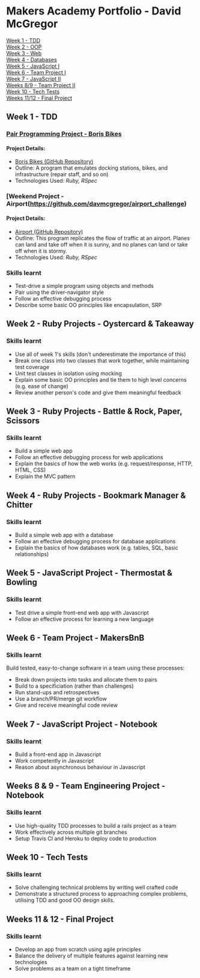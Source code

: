 # Makers Academy Portfolio - David McGregor

[Week 1 - TDD](#week1)<br>
[Week 2 - OOP](#week2)<br>
[Week 3 - Web](#week3)<br>
[Week 4 - Databases](#week4)<br>
[Week 5 - JavaScript I](#week5)<br>
[Week 6 - Team Project I](#week6)<br>
[Week 7 - JavaScript II](#week7)<br>
[Weeks 8/9 - Team Project II](#weeks8/9)<br>
[Week 10 - Tech Tests](#week10)<br>
[Weeks 11/12 - Final Project](#weeks11/12)<br>

## <a name="week1">Week 1 - TDD</a>

### [Pair Programming Project - Boris Bikes](https://github.com/davmcgregor/boris-bikes)

#### Project Details: 

- [Boris Bikes (GitHub Repository)](https://github.com/davmcgregor/boris-bikes)
- Outline: A program that emulates docking stations, bikes, and infrastructure (repair staff, and so on)
- Technologies Used: *Ruby, RSpec*

### [Weekend Project -Airport(https://github.com/davmcgregor/airport_challenge)

#### Project Details: 

- [Airport (GitHub Repository)](https://github.com/davmcgregor/airport_challenge)
- Outline: This program replicates the flow of traffic at an airport. Planes can land and take off when it is sunny, and no planes can land or take off when it is stormy.
- Technologies Used: *Ruby, RSpec*

### Skills learnt

* Test-drive a simple program using objects and methods
* Pair using the driver-navigator style
* Follow an effective debugging process
* Describe some basic OO principles like encapsulation, SRP

## <a name="week2">Week 2 - Ruby Projects - Oystercard & Takeaway</a>

### Skills learnt

* Use all of week 1's skills (don't underestimate the importance of this)
* Break one class into two classes that work together, while maintaining test coverage
* Unit test classes in isolation using mocking
* Explain some basic OO principles and tie them to high level concerns (e.g. ease of change)
* Review another person's code and give them meaningful feedback

## <a name="week3">Week 3 - Ruby Projects - Battle & Rock, Paper, Scissors</a>

### Skills learnt

* Build a simple web app
* Follow an effective debugging process for web applications
* Explain the basics of how the web works (e.g. request/response, HTTP, HTML, CSS)
* Explain the MVC pattern

## <a name="week4">Week 4 - Ruby Projects - Bookmark Manager & Chitter</a>

### Skills learnt

* Build a simple web app with a database
* Follow an effective debugging process for database applications
* Explain the basics of how databases work (e.g. tables, SQL, basic relationships)

## <a name="week5">Week 5 - JavaScript Project - Thermostat & Bowling</a>

### Skills learnt

* Test drive a simple front-end web app with Javascript
* Follow an effective process for learning a new language

## <a name="week6">Week 6 - Team Project - MakersBnB </a>

### Skills learnt

Build tested, easy-to-change software in a team using these processes:

* Break down projects into tasks and allocate them to pairs
* Build to a specificiation (rather than challenges)
* Run stand-ups and retrospectives
* Use a branch/PR/merge git workflow
* Give and receive meaningful code review

## <a name="week7">Week 7 - JavaScript Project - Notebook</a>

### Skills learnt

* Build a front-end app in Javascript
* Work competently in Javascript
* Reason about asynchronous behaviour in Javascript

## <a name="weeks8/9">Weeks 8 & 9 - Team Engineering Project - Notebook</a>

### Skills learnt

* Use high-quality TDD processes to build a rails project as a team
* Work effectively across multiple git branches
* Setup Travis CI and Heroku to deploy code to production
  
## <a name="week10">Week 10 - Tech Tests</a>

### Skills learnt

* Solve challenging technical problems by writing well crafted code
* Demonstrate a structured process to approaching complex problems, utilising TDD and good OO design skills.

## <a name="weeks11/12">Weeks 11 & 12 - Final Project</a>

### Skills learnt

* Develop an app from scratch using agile principles
* Balance the delivery of multiple features against learning new technologies
* Solve problems as a team on a tight timeframe
